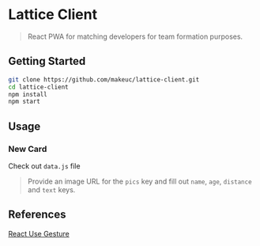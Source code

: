 # Lattice Client

> React PWA for matching developers for team formation purposes. 

## Getting Started

```sh
git clone https://github.com/makeuc/lattice-client.git
cd lattice-client
npm install
npm start
```

## Usage

### New Card

Check out `data.js` file

> Provide an image URL for the `pics` key and fill out `name`, `age`, `distance` and `text` keys.

## References

[React Use Gesture](https://use-gesture.netlify.app/)
